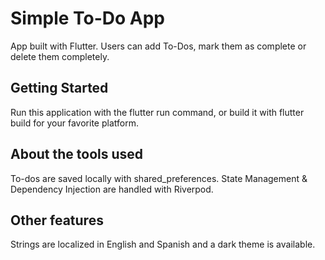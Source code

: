 # Simple To-Do App

App built with Flutter. Users can add To-Dos, mark them as complete or delete them completely.

## Getting Started

Run this application with the flutter run command, or build it with flutter build for your favorite platform.

## About the tools used

To-dos are saved locally with shared_preferences. State Management & Dependency Injection are handled with Riverpod. 

## Other features

Strings are localized in English and Spanish and a dark theme is available. 
